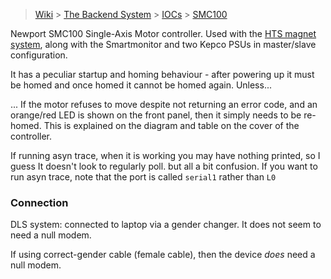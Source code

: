 > [Wiki](Home) > [The Backend System](The-Backend-System) > [IOCs](IOCs) > [SMC100](SMC100)

Newport SMC100 Single-Axis Motor controller.  Used with the [HTS magnet system](https://github.com/ISISComputingGroup/ibex_developers_manual/wiki/HTS-Magnet), along with the Smartmonitor and two Kepco PSUs in master/slave configuration.

It has a peculiar startup and homing behaviour - after powering up it must be homed and once homed it cannot be homed again.  Unless...

... If the motor refuses to move despite not returning an error code, and an orange/red LED is shown on the front panel, then it simply needs to be re-homed.  This is explained on the diagram and table on the cover of the controller.

If running asyn trace, when it is working you may have nothing printed, so I guess It doesn't look to regularly poll. but all a bit confusion. If you want to run asyn trace, note that the port is called `serial1` rather than `L0`

### Connection

DLS system: connected to laptop via a gender changer. It does not seem to need a null modem.

If using correct-gender cable (female cable), then the device *does* need a null modem.
